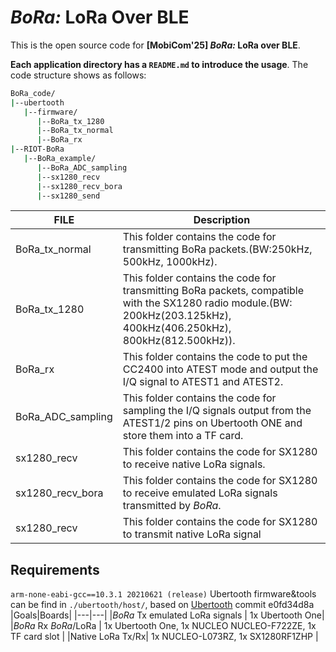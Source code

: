 # ***BoRa:*** LoRa Over BLE
This is the open source code for **[MobiCom'25] *BoRa:* LoRa over BLE**.

**Each application directory has a `README.md` to introduce the usage**. The code structure shows as follows:
```bash
BoRa_code/
|--ubertooth
   |--firmware/
      |--BoRa_tx_1280
      |--BoRa_tx_normal
      |--BoRa_rx
|--RIOT-BoRa
   |--BoRa_example/
      |--BoRa_ADC_sampling
      |--sx1280_recv
      |--sx1280_recv_bora
      |--sx1280_send

```
|FILE|Description|
|---|---|
|BoRa_tx_normal|This folder contains the code for transmitting BoRa packets.(BW:250kHz, 500kHz, 1000kHz).|
|BoRa_tx_1280|This folder contains the code for transmitting BoRa packets, compatible with the SX1280 radio module.(BW: 200kHz(203.125kHz), 400kHz(406.250kHz), 800kHz(812.500kHz)).|
|BoRa_rx|This folder contains the code to put the CC2400 into ATEST mode and output the I/Q signal to ATEST1 and ATEST2.|
|BoRa_ADC_sampling| This folder contains the code for sampling the I/Q signals output from the ATEST1/2 pins on Ubertooth ONE and store them into a TF card.|
|sx1280_recv| This folder contains the code for SX1280 to receive native LoRa signals.|
|sx1280_recv_bora| This folder contains the code for SX1280 to receive emulated LoRa signals transmitted by *BoRa*.|
|sx1280_recv| This folder contains the code for SX1280 to transmit native LoRa signal|




## Requirements
`arm-none-eabi-gcc==10.3.1 20210621 (release)`
Ubertooth firmware&tools can be find in `./ubertooth/host/`, based on [Ubertooth](https://github.com/greatscottgadgets/ubertooth) commit e0fd34d8a
|Goals|Boards|
|---|---|
|*BoRa* Tx emulated LoRa signals | 1x Ubertooth One|
|*BoRa* Rx *BoRa*/LoRa | 1x Ubertooth One, 1x NUCLEO NUCLEO-F722ZE, 1x TF card slot |
|Native LoRa Tx/Rx| 1x NUCLEO-L073RZ, 1x SX1280RF1ZHP | 


